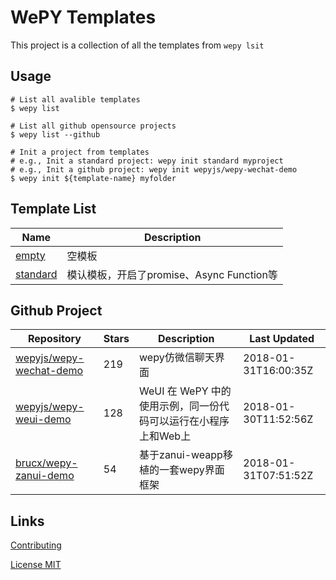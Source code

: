 # WePY Templates

This project is a collection of all the templates from `wepy lsit`

## Usage

```
# List all avalible templates
$ wepy list

# List all github opensource projects
$ wepy list --github

# Init a project from templates
# e.g., Init a standard project: wepy init standard myproject
# e.g., Init a github project: wepy init wepyjs/wepy-wechat-demo
$ wepy init ${template-name} myfolder
```

## Template List

| Name | Description |
| --- | --- |
| [empty](https://github.com/wepyjs/wepy_templates/tree/master/templates/empty) | 空模板 |
| [standard](https://github.com/wepyjs/wepy_templates/tree/master/templates/standard) | 模认模板，开启了promise、Async Function等 |

## Github Project

| Repository | Stars | Description | Last Updated |
| --- | --- | --- | --- |
| [wepyjs/wepy-wechat-demo](https://github.com/wepyjs/wepy-wechat-demo) | 219 | wepy仿微信聊天界面 | 2018-01-31T16:00:35Z |
| [wepyjs/wepy-weui-demo](https://github.com/wepyjs/wepy-weui-demo) | 128 | WeUI 在 WePY 中的使用示例，同一份代码可以运行在小程序上和Web上 | 2018-01-30T11:52:56Z |
| [brucx/wepy-zanui-demo](https://github.com/brucx/wepy-zanui-demo) | 54 | 基于zanui-weapp移植的一套wepy界面框架 | 2018-01-31T07:51:52Z |

## Links

[Contributing](https://github.com/wepyjs/wepy-templates/blob/master/CONTRIBUTING.md)

[License MIT](https://github.com/wepyjs/wepy-templates/blob/master/LICENSE)

